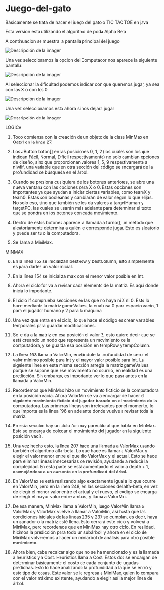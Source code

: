 # Juego-del-gato
Básicamente se trata de hacer el juego del gato o TIC TAC TOE en java


Esta version esta utilizando el algoritmo de poda Alpha Beta

A continuacion se muestra la pantalla principal del juego

![Descripción de la imagen](img1.png)

Una vez seleccionamos la opcion del Computador nos aparece la siguiente pantalla:

![Descripción de la imagen](img2.png)

Al seleccionar la dificultad podemos indicar con que queremos jugar, ya sea con las X o con los 0

![Descripción de la imagen](img3.png)

Una vez seleccionamos esto ahora si nos dejara jugar

![Descripción de la imagen](img4.png)

LOGICA

1. Todo comienza con la creación de un objeto de la clase MinMax en Gato1 en la línea 27.
   
2. Los JButton boton[] en las posiciones 0, 1, 2 (los cuales son los que indican Fácil, Normal, Difícil respectivamente) no solo cambian opciones de diseño, sino que proporcionan valores 1, 5, 9 respectivamente a nivdif, una variable que en otra sección del código se encargará de la profundidad de búsqueda en el árbol.

3. Cuando se presiona cualquiera de los botones anteriores, se abre una nueva ventana con las opciones para X o 0. Estas opciones son importantes ya que ayudan a iniciar ciertas variables, como teamX y team0. Estas son booleanas y cambiarán de valor según lo que elijas. No solo eso, sino que también se les da valores a targetHuman y targetPC, las cuales se usarán más adelante para determinar el texto que se pondrá en los botones con cada movimiento.
   
4. Dentro de estos botones aparece la llamada a turno(), un método que aleatoriamente determina a quién le corresponde jugar. Esto es aleatorio y puede ser tú o la computadora.
   
5. Se llama a MiniMax.
    
MINMAX

6. En la línea 152 se inicializan bestRow y bestColumn, esto simplemente es para darles un valor inicial.

7. En la línea 154 se inicializa max con el menor valor posible en Int.
    
8. Ahora el ciclo for va a revisar cada elemento de la matriz. Es aquí donde inicia lo importante.
    
9. El ciclo if comprueba secciones en las que no haya ni X ni 0. Esto lo hace mediante la matriz gameValues, la cual usa 0 para espacio vacío, 1 para el jugador humano y 2 para la máquina.
    
10. Una vez que entra en el ciclo, lo que hace el código es crear variables temporales para guardar modificaciones.
    
11. Se le da a la matriz en esa posición el valor 2, esto quiere decir que se está creando un nodo que representa un movimiento de la computadora, y se guarda esa posición en tempRow y tempColumn.
    
12. La línea 163 llama a ValorMin, enviándole la profundidad de cero, el valor mínimo posible para Int y el mayor valor posible para Int. La siguiente línea en esta misma sección arregla la matriz gameValues porque se supone que ese movimiento no ocurrió, en realidad es una predicción. Sin embargo, es importante ver lo que pasa antes en la llamada a ValorMin.
    
13. Recordemos que MinMax hizo un movimiento ficticio de la computadora en la posición vacía. Ahora ValorMin se va a encargar de hacer el siguiente movimiento ficticio del jugador basado en el movimiento de la computadora. Las primeras líneas son irrelevantes por el momento, lo que importa es la línea 196 en adelante donde vuelve a revisar toda la matriz.
    
14. En esta sección hay un ciclo for muy parecido al que había en MinMax. Este se encarga de colocar el movimiento del jugador en la siguiente posición vacía.
    
15. Una vez hecho esto, la línea 207 hace una llamada a ValorMax usando también el algoritmo alfa-beta. Lo que hace es llamar a ValorMax y elegir el valor menor entre el que dio ValorMax y el actual. Esto se hace para eliminar líneas innecesarias de revisión, ayudando a reducir la complejidad. En esta parte se está aumentando el valor a depth + 1, asemejándose a un aumento en la profundidad del árbol.

16. En ValorMax se está realizando algo exactamente igual a lo que ocurre en ValorMin, pero en la línea 248, en las secciones del alfa-beta, en vez de elegir el menor valor entre el actual y el nuevo, el código se encarga de elegir el mayor valor entre ambos, y llama a ValorMin.

17. De esa manera, MinMax llama a ValorMin, luego ValorMin llama a ValorMax y ValorMax vuelve a llamar a ValorMin, así hasta que las condiciones iniciales de las líneas 235 y 237 se cumplan, es decir, haya un ganador o la matriz esté llena. Esto cerrará este ciclo y volverá a MiniMax, pero recordemos que en MiniMax hay otro ciclo. En realidad, hicimos la predicción para todo un subárbol, y ahora en el ciclo de MiniMax volveremos a hacer un miniarbol de análisis para otro posible movimiento.

18. Ahora bien, cabe recalcar algo que no se ha mencionado y es la llamada a heuristics y a Cost. Heuristics llama a Cost. Estos dos se encargan de determinar básicamente el costo de cada conjunto de jugadas predichas. Esto lo hace analizando la profundidad a la que se entró y este tipo de cosas. Este valor se le regresa a MiniMax, quien lo compara con el valor máximo existente, ayudando a elegir así la mejor línea de árbol.


   







